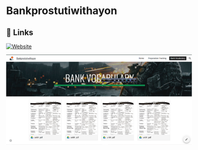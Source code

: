 # Bankprostutiwithayon
## 🔗 Links
[![Website](https://img.shields.io/badge/my_portfolio-000?style=for-the-badge&logo=ko-fi&logoColor=white)](https://sites.google.com/view/bankprostutiwithayon/home/fuck)

![Logo](https://github.com/ayonthakur/Bankprostutiwithayon/blob/main/1.1.png?raw=true)




